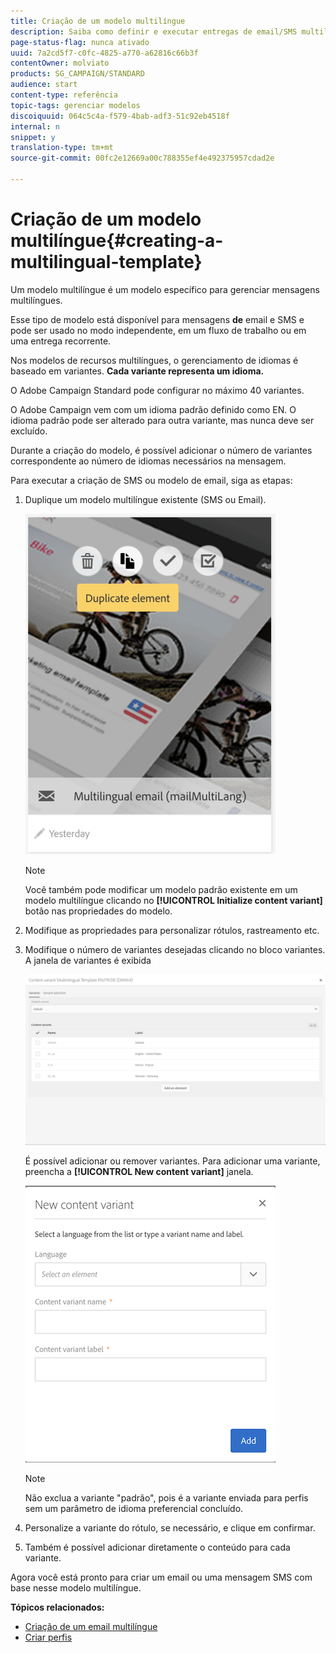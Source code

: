 ```yaml
---
title: Criação de um modelo multilíngue
description: Saiba como definir e executar entregas de email/SMS multilíngues por meio de uma única entrega com base no idioma preferencial de seus clientes segmentados automaticamente. Relatório sobre o desempenho de cada entrega até os níveis de idioma e individual.
page-status-flag: nunca ativado
uuid: 7a2cd5f7-c0fc-4825-a770-a62816c66b3f
contentOwner: molviato
products: SG_CAMPAIGN/STANDARD
audience: start
content-type: referência
topic-tags: gerenciar modelos
discoiquuid: 064c5c4a-f579-4bab-adf3-51c92eb4518f
internal: n
snippet: y
translation-type: tm+mt
source-git-commit: 00fc2e12669a00c788355ef4e492375957cdad2e

---
```



# Criação de um modelo multilíngue{#creating-a-multilingual-template}

Um modelo multilíngue é um modelo específico para gerenciar mensagens multilíngues.

Esse tipo de modelo está disponível para mensagens **de** email e SMS e pode ser usado no modo independente, em um fluxo de trabalho ou em uma entrega recorrente.

Nos modelos de recursos multilíngues, o gerenciamento de idiomas é baseado em variantes. **Cada variante representa um idioma.**

O Adobe Campaign Standard pode configurar no máximo 40 variantes.

O Adobe Campaign vem com um idioma padrão definido como EN. O idioma padrão pode ser alterado para outra variante, mas nunca deve ser excluído.

Durante a criação do modelo, é possível adicionar o número de variantes correspondente ao número de idiomas necessários na mensagem.

Para executar a criação de SMS ou modelo de email, siga as etapas:

1. Duplique um modelo multilíngue existente (SMS ou Email).

   ![](assets/multi_template_duplicate.png)

   >[!NOTE]
   >
   >Você também pode modificar um modelo padrão existente em um modelo multilíngue clicando no **[!UICONTROL Initialize content variant]** botão nas propriedades do modelo.

1. Modifique as propriedades para personalizar rótulos, rastreamento etc.
1. Modifique o número de variantes desejadas clicando no bloco variantes. A janela de variantes é exibida

   ![](assets/multi_template_variants.png)

   É possível adicionar ou remover variantes. Para adicionar uma variante, preencha a **[!UICONTROL New content variant]** janela.

   ![](assets/multi_template_newvariant.png)

   >[!NOTE]
   >
   >Não exclua a variante "padrão", pois é a variante enviada para perfis sem um parâmetro de idioma preferencial concluído.

1. Personalize a variante do rótulo, se necessário, e clique em confirmar.
1. Também é possível adicionar diretamente o conteúdo para cada variante.

Agora você está pronto para criar um email ou uma mensagem SMS com base nesse modelo multilíngue.

**Tópicos relacionados:**

* [Criação de um email multilíngue](../../channels/using/creating-a-multilingual-email.md)
* [Criar perfis](../../audiences/using/creating-profiles.md)

